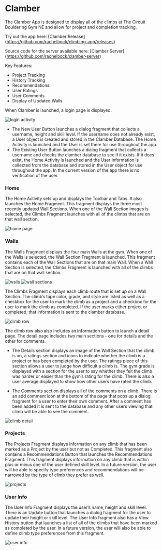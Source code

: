 # Clamber

The Clamber App is designed to display all of the climbs at The Circuit Bouldering Gym NE and allow for project and completion tracking.

Try out the app here: [Clamber Release] (https://github.com/rachelbock/climbing-app/releases)

Source code for the server available here: [Clamber Server] (https://github.com/rachelbock/clamber-server)

Key Features:
- Project Tracking
- History Tracking
- Recommendations
- User Ratings
- User Comments
- Display of Updated Walls

When Clamber is launched, a login page is displayed.

![login activity](https://raw.githubusercontent.com/rachelbock/climbing-app/master/screenshots/login_page.png)

- The New User Button launches a dialog fragment that collects a username, height and skill level. If the username does not already exist, a User object is created and stored in the Clamber Database. The Home Activity is launched and the User is set there for use throughout the app.
- The Existing User Button launches a dialog fragment that collects a username and checks the clamber database to see if it exists. If it does exist, the Home Activity is launched and the User information is collected from the database and stored in the User object for use throughout the app. In the current version of the app there is no verification of the user.

### Home
The Home Activity sets up and displays the Toolbar and Tabs. It also launches the Home Fragment. This fragment displays the three most recently updated Wall Sections. When one of the Wall Section images is selected, the Climbs Fragment launches with all of the climbs that are on that wall section. 

![home page](https://raw.githubusercontent.com/rachelbock/climbing-app/master/screenshots/home_page.png)

### Walls
The Walls Fragment displays the four main Walls at the gym. When one of the Walls is selected, the Wall Section Fragment is launched. This fragment contains each of the Wall Sections that are on that main Wall. When a Wall Section is selected, the Climbs Fragment is launched with all of the climbs that are on that wall section. 

![walls](https://raw.githubusercontent.com/rachelbock/climbing-app/master/screenshots/walls_page.png)
![wall sections](https://raw.githubusercontent.com/rachelbock/climbing-app/master/screenshots/wall_section_page.png)

The Climbs Fragment displays each climb route that is set up on a Wall Section. The climb’s tape color, grade, and style are listed as well as a checkbox for the user to mark the climb as a project and a checkbox for the user to mark the climb as completed. If the user marks either project or completed, that information is sent to the clamber database.  

![climb row](https://raw.githubusercontent.com/rachelbock/climbing-app/master/screenshots/climb_rows.png)

The climb row also also includes an information button to launch a detail page. The detail page includes two main sections - one for details and the other for comments. 

- The Details section displays an image of the Wall Section that the climb is on, a ratings section and icons to indicate whether the climb is a project or has been completed by the user. The ratings piece of this section allows a user to judge how difficult a climb is. The gym grade is displayed with a section for the user to say whether they felt the climb was harder or easier than the gym’s rating for the climb. There is also a user average displayed to show how other users have rated the climb. 

- The Comments section displays all of the comments on a climb. There is an add comment icon at the bottom of the page that pops up a dialog fragment for a user to enter their own comment. After a comment has been added it is sent to the database and any other users viewing that climb will be able to see the comment.

![climb detail](https://raw.githubusercontent.com/rachelbock/climbing-app/master/screenshots/climb_detail_page.png)

### Projects
The Projects Fragment displays  information on any climb that has been marked as a Project by the user but not as Completed. This fragment also contains a Recommendations Button that launches the Recommendations Fragment. This fragment displays information on any climb that is within plus or minus one of the user defined skill level. In a future version, the user will be able to specify type preferences and recommendations will be narrowed by the type of climb they prefer as well.

![projects](https://raw.githubusercontent.com/rachelbock/climbing-app/master/screenshots/projects_page.png)

### User Info
The User Info Fragment displays the user’s name, height and skill level. There is an Update button that launches a dialog fragment for the user to update their height or skill level. The User Info fragment also has a View History button that launches a list of all of the climbs that have been marked as completed by the user. In a future version, the user will also be able to define climb type preferences from this fragment.   

![user info](https://raw.githubusercontent.com/rachelbock/climbing-app/master/screenshots/history.png)
